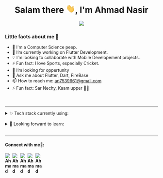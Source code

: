 ### 



<h1 align="center">Salam there <img src="https://raw.githubusercontent.com/ABSphreak/ABSphreak/master/gifs/Hi.gif" width="30px">, I'm Ahmad Nasir</h1>
<p align="center">
  <a href="https://github.com/Ratheshan03/readme-typing-svg"><img src="https://readme-typing-svg.herokuapp.com?lines=Computer+Science+Undergraduate;Flutter+Development+Software+Engineer;Sar+Nechy+Kaam+Upper&center=true&width=500&height=50"></a>
</p>

<h3>Little facts about me 🧑</h3>

- 🧞 I'm a Computer Science peep.
- 🔭 I’m currently working on Flutter Development.
- 💡 I’m looking to collaborate with Mobile Developement projects.
- ⚡ Fun fact: I love Sports, especially Cricket.
- 👯 I’m looking for oppertunity
- 💬 Ask me about Flutter, Dart, FireBase
- 📫 How to reach me: an7539661@gmail.com
- ⚡ Fun fact: Sar Nechy, Kaam upper ☝🏻
<br>

---

<details>
<summary>
  ✨ Tech stack currently using:
</summary>
   <br>
<code><a href="https://flutter.dev/" target="_blank"><img height="30" src="https://www.vectorlogo.zone/logos/flutterio/flutterio-icon.svg"></a></code>
<code><a href="https://www.python.org/" target="_blank"><img height="30" src="https://www.vectorlogo.zone/logos/python/python-icon.svg"></a></code>
<code><a href="https://www.w3schools.com/html/" target="_blank"><img height="30" src="https://www.vectorlogo.zone/logos/w3_html5/w3_html5-icon.svg"></a></code>
<code><a href="https://www.w3schools.com/css/" target="_blank"><img height="30" src="https://raw.githubusercontent.com/devicons/devicon/master/icons/css3/css3-original.svg"></a></code>
<code><a href="https://firebase.google.com/" target="_blank"><img height="30" src="https://www.vectorlogo.zone/logos/firebase/firebase-icon.svg"></a></code>
<code><a href="https://git-scm.com/" target="_blank"><img height="30" src="https://www.vectorlogo.zone/logos/git-scm/git-scm-icon.svg"></a></code>
<code><a href="https://www.json.org/" target="_blank"><img height="30" src="https://www.vectorlogo.zone/logos/json/json-icon.svg"></a></code>

  
</details>
<br>

<details>
<summary>
  🌱 Looking forward to learn:
</summary>
   <br>
<code> <a href="https://tailwindcss.com/" target="_blank"> <img src="https://www.vectorlogo.zone/logos/tailwindcss/tailwindcss-icon.svg" alt="tailwind" height="30"/> </a> </code>
<code><a href="https://nodejs.org/en/" target="_blank"><img height="30" src="https://www.vectorlogo.zone/logos/nodejs/nodejs-icon.svg"></a></code>
<code><a href="https://sass-lang.com" target="_blank"> <img src="https://raw.githubusercontent.com/devicons/devicon/master/icons/sass/sass-original.svg" alt="sass"  height="30"></a></code>
<code><a href="https://colab.research.google.com/" target="_blank"><img height="30" src="https://colab.research.google.com/img/colab_favicon_256px.png"></a></code>
<code><a href="https://reactjs.org/" target="_blank"><img height="30" src="https://www.vectorlogo.zone/logos/reactjs/reactjs-icon.svg"></a></code>
<code><a href="https://nextjs.org/" target="_blank"><img height="30" src="https://upload.wikimedia.org/wikipedia/commons/thumb/1/10/Cib-next-js_%28CoreUI_Icons_v1.0.0%29.svg/120px-Cib-next-js_%28CoreUI_Icons_v1.0.0%29.svg.png"></a></code>
<code><a href="https://cloud.google.com/" target="_blank"><img height="30" src="https://www.vectorlogo.zone/logos/google_cloud/google_cloud-icon.svg"></a></code>
<code><a href="https://www.javascript.com/" target="_blank"><img height="30" src="https://raw.githubusercontent.com/devicons/devicon/master/icons/javascript/javascript-plain.svg"></a></code>
<code><a href="https://analytics.google.com/" target="_blank"><img height="30" src="https://www.vectorlogo.zone/logos/google_analytics/google_analytics-icon.svg"></a></code>
<code><a href="https://www.tensorflow.org/" target="_blank"><img height="30" src="https://www.vectorlogo.zone/logos/tensorflow/tensorflow-icon.svg"></a></code>
<code><a href="https://azure.microsoft.com/en-us/" target="_blank"><img height="30" src="https://www.vectorlogo.zone/logos/microsoft_azure/microsoft_azure-icon.svg"></a></code>
<code><a href="https://opencv.org/" target="_blank"><img height="30" src="https://www.vectorlogo.zone/logos/opencv/opencv-icon.svg"></a></code>
<code><a href="https://pytorch.org/" target="_blank"><img height="30" src="https://www.vectorlogo.zone/logos/pytorch/pytorch-icon.svg"></a></code>
<code><a href="https://aws.amazon.com/" target="_blank"><img height="30" src="https://www.vectorlogo.zone/logos/amazon_aws/amazon_aws-icon.svg"></a></code>
</details>
<br>

---


<h4> Connect with me🤝: <h4>
  </hr>
  <a href="https://www.linkedin.com/in/ahmad-nasir001/">
   <img align="left" alt="Ahmad" width="24px" src="https://www.vectorlogo.zone/logos/linkedin/linkedin-icon.svg" />
  </a>
  <a href="mailto:an7539661@gmail.com">
    <img align="left" alt="Ahmad" width="26px" src="https://www.vectorlogo.zone/logos/gmail/gmail-icon.svg" />
  </a>
  <a href="https://www.instagram.com/0_0___ahmad))">
    <img align="left" alt="Ahmad" width="24px" src="https://www.vectorlogo.zone/logos/instagram/instagram-icon.svg" />
  </a>
   <a href="https://www.facebook.com/">
    <img align="left" alt="Ahmad" width="26px" src="https://www.vectorlogo.zone/logos/facebook/facebook-tile.svg" />
  </a>
   <a href="https://github.com/M4DGENIUS0">
    <img align="left" alt="Ahmad" width="26px" src="https://www.vectorlogo.zone/logos/github/github-tile.svg" />
  </a>
  <br>
  


